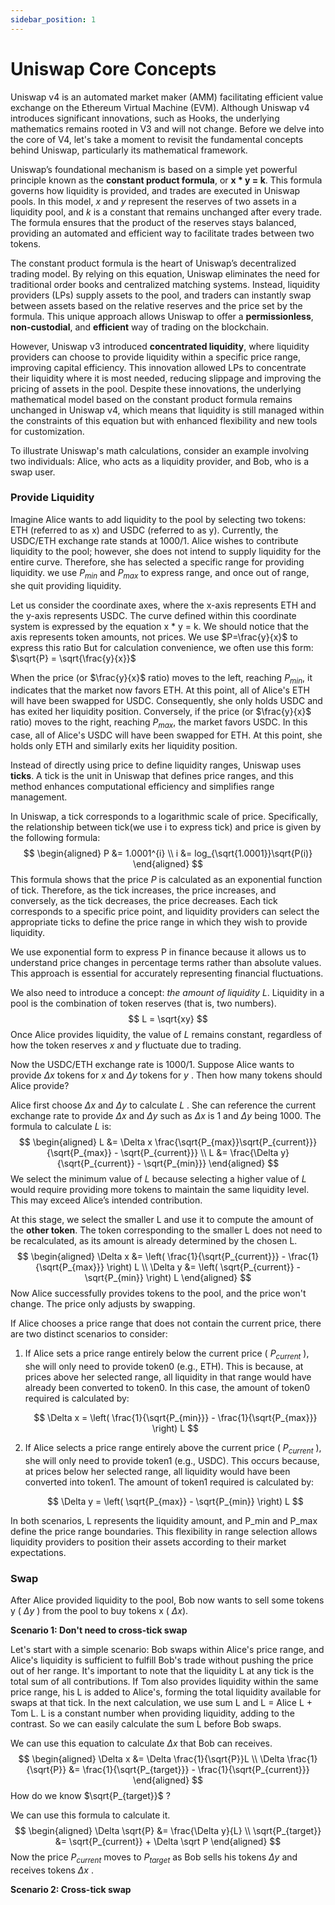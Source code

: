 ```yaml
---
sidebar_position: 1
---
```


# Uniswap Core Concepts

Uniswap v4 is an automated market maker (AMM) facilitating efficient value exchange on the Ethereum Virtual Machine (EVM). Although Uniswap v4 introduces significant innovations, such as Hooks, the underlying mathematics remains rooted in V3 and will not change. Before we delve into the core of V4, let's take a moment to revisit the fundamental concepts behind Uniswap, particularly its mathematical framework.

Uniswap’s foundational mechanism is based on a simple yet powerful principle known as the **constant product formula**, or **x \* y = k**. This formula governs how liquidity is provided, and trades are executed in Uniswap pools. In this model, *x* and *y* represent the reserves of two assets in a liquidity pool, and *k* is a constant that remains unchanged after every trade. The formula ensures that the product of the reserves stays balanced, providing an automated and efficient way to facilitate trades between two tokens.

The constant product formula is the heart of Uniswap’s decentralized trading model. By relying on this equation, Uniswap eliminates the need for traditional order books and centralized matching systems. Instead, liquidity providers (LPs) supply assets to the pool, and traders can instantly swap between assets based on the relative reserves and the price set by the formula. This unique approach allows Uniswap to offer a **permissionless**, **non-custodial**, and **efficient** way of trading on the blockchain.

However, Uniswap v3 introduced **concentrated liquidity**, where liquidity providers can choose to provide liquidity within a specific price range, improving capital efficiency. This innovation allowed LPs to concentrate their liquidity where it is most needed, reducing slippage and improving the pricing of assets in the pool. Despite these innovations, the underlying mathematical model based on the constant product formula remains unchanged in Uniswap v4, which means that liquidity is still managed within the constraints of this equation but with enhanced flexibility and new tools for customization.  

To illustrate Uniswap's math calculations, consider an example involving two individuals: Alice, who acts as a liquidity provider, and Bob, who is a swap user.



### Provide Liquidity

Imagine Alice wants to add liquidity to the pool by selecting two tokens: ETH (referred to as x) and USDC (referred to as y). Currently, the USDC/ETH exchange rate stands at 1000/1.  Alice wishes to contribute liquidity to the pool; however, she does not intend to supply liquidity for the entire curve. Therefore, she has selected a specific range for providing liquidity. we use $P_{min}$ and $P_{max}$ to express range, and once out of range, she quit providing liquidity.

 Let us consider the coordinate axes, where the x-axis represents ETH and the y-axis represents USDC. The curve defined within this coordinate system is expressed by the equation x * y = k. We should notice that the axis represents token amounts, not prices. We use $P=\frac{y}{x}$ to express this ratio But for calculation convenience, we often use this form: $\sqrt{P} = \sqrt{\frac{y}{x}}$ 

When the price (or $\frac{y}{x}$ ratio) moves to the left, reaching $P_{min}$, it indicates that the market now favors ETH. At this point, all of Alice's ETH will have been swapped for USDC. Consequently, she only holds USDC and has exited her liquidity position. Conversely, if the price (or $\frac{y}{x}$ ratio) moves to the right, reaching $P_{max}$, the market favors USDC. In this case, all of Alice's USDC will have been swapped for ETH. At this point, she holds only ETH and similarly exits her liquidity position.

Instead of directly using price to define liquidity ranges, Uniswap uses **ticks**. A tick is the unit in Uniswap that defines price ranges, and this method enhances computational efficiency and simplifies range management.

In Uniswap, a tick corresponds to a logarithmic scale of price. Specifically, the relationship between tick(we use i to express tick) and price is given by the following formula:
$$
\begin{aligned}
P &= 1.0001^{i} \\
i &= log_{\sqrt{1.0001}}\sqrt{P(i)}
\end{aligned}
$$
This formula shows that the price $P$ is calculated as an exponential function of tick. Therefore, as the tick increases, the price increases, and conversely, as the tick decreases, the price decreases. Each tick corresponds to a specific price point, and liquidity providers can select the appropriate ticks to define the price range in which they wish to provide liquidity.

We use exponential form to express P in finance because it allows us to understand price changes in percentage terms rather than absolute values. This approach is essential for accurately representing financial fluctuations.

We also need to introduce a concept: *the amount of liquidity* $L$. Liquidity in a pool is the combination of token reserves (that is, two numbers).
$$
L = \sqrt{xy}
$$
Once Alice provides liquidity, the value of $L$ remains constant, regardless of how the token reserves $x$ and $y$ fluctuate due to trading.

Now the USDC/ETH exchange rate is 1000/1. Suppose Alice wants to provide $\Delta x$ tokens for $x$ and $\Delta y$ tokens for $y$ . Then how many tokens should Alice provide?

Alice first choose $\Delta x$ and $\Delta y$ to calculate $L$ . She can reference the current exchange rate to provide $\Delta x$ and $\Delta y$ such as $\Delta x$ is 1 and $\Delta y$ being 1000. The  formula to calculate $L$ is:
$$
\begin{aligned}
L &= \Delta x \frac{\sqrt{P_{max}}\sqrt{P_{current}}}{\sqrt{P_{max}} - \sqrt{P_{current}}} \\
L &= \frac{\Delta y}{\sqrt{P_{current}} - \sqrt{P_{min}}}
\end{aligned}
$$
We select the minimum value of $L$ because selecting a higher value of $L$ would require providing more tokens to maintain the same liquidity level. This may exceed Alice’s intended contribution.

At this stage, we select the smaller L and use it to compute the amount of the **other token**. The token corresponding to the smaller L does not need to be recalculated, as its amount is already determined by the chosen L.
$$
\begin{aligned}
\Delta x &= \left( \frac{1}{\sqrt{P_{current}}} - \frac{1}{\sqrt{P_{max}}} \right) L \\
\Delta y &= \left( \sqrt{P_{current}} - \sqrt{P_{min}} \right) L
\end{aligned}
$$
Now Alice successfully provides tokens to the pool, and the price won't change. The price only adjusts by swapping.

If Alice chooses a price range that does not contain the current price, there are two distinct scenarios to consider:

1. If Alice sets a price range entirely below the current price ( $P_{current}$ ), she will only need to provide token0 (e.g., ETH). This is because, at prices above her selected range, all liquidity in that range would have already been converted to token0. In this case, the amount of token0 required is calculated by:

   $$
   \Delta x = \left( \frac{1}{\sqrt{P_{min}}} - \frac{1}{\sqrt{P_{max}}} \right) L
   $$
   
2. If Alice selects a price range entirely above the current price ( $P_{current}$ ), she will only need to provide token1 (e.g., USDC). This occurs because, at prices below her selected range, all liquidity would have been converted into token1. The amount of token1 required is calculated by:

   $$
   \Delta y = \left( \sqrt{P_{max}} - \sqrt{P_{min}} \right) L
   $$

In both scenarios, L represents the liquidity amount, and P_min and P_max define the price range boundaries. This flexibility in range selection allows liquidity providers to position their assets according to their market expectations.



### Swap

After Alice provided liquidity to the pool, Bob now wants to sell some tokens y ( $\Delta y$ ) from the pool to buy tokens x ( $\Delta x$).

**Scenario 1: Don't need to cross-tick swap**

Let's start with a simple scenario: Bob swaps within Alice's price range, and Alice's liquidity is sufficient to fulfill Bob's trade without pushing the price out of her range. It's important to note that the liquidity L at any tick is the total sum of all contributions. If Tom also provides liquidity within the same price range, his L is added to Alice's, forming the total liquidity available for swaps at that tick. In the next calculation, we use sum L and L = Alice L + Tom L. L is a constant number when providing liquidity, adding to the contrast. So we can easily calculate the sum L before Bob swaps.

We can use this equation to calculate $\Delta x$ that Bob can receives.
$$
\begin{aligned}
\Delta x &= \Delta \frac{1}{\sqrt{P}}L \\
\Delta \frac{1}{\sqrt{P}} &= \frac{1}{\sqrt{P_{target}}} - \frac{1}{\sqrt{P_{current}}}
\end{aligned}
$$
How do we know $\sqrt{P_{target}}$ ?

We can use this formula to calculate it.
$$
\begin{aligned}
\Delta \sqrt{P} &= \frac{\Delta y}{L} \\
\sqrt{P_{target}} &= \sqrt{P_{current}} + \Delta \sqrt P
\end{aligned}
$$
Now the price $P_{current}$ moves to $P_{target}$ as Bob sells his tokens  $\Delta y$ and receives tokens $\Delta x$ .

**Scenario 2: Cross-tick swap**

